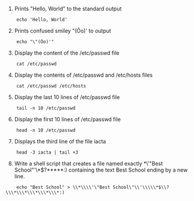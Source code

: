 1. Prints "Hello, World" to the standard output
```
	echo 'Hello, World'
```
2. Prints confused smiley "(Ôo)' to output
```
	echo "\"(Ôo)'"
```
3. Display the content of the /etc/passwd file
```
	cat /etc/passwd
```
4. Display the contents of /etc/passwd and /etc/hosts files
```
	cat /etc/passwd /etc/hosts
```
5. Display the last 10 lines of /etc/passwd file
```
	tail -n 10 /etc/passwd
```
6. Display the first 10 lines of /etc/passwd file
```
	head -n 10 /etc/passwd
```
7. Displays the third line of the file iacta
```
	head -3 iacta | tail +3
``` 
8. Write a shell script that creates a file named exactly \*\\'"Best School"\'\\*$\?\*\*\*\*\*:) containing the text Best School ending by a new line.
```
	echo "Best School" > \\*\\\\'\"Best School\"\\'\\\\\*$\\?\\\*\\\*\\\*\\\*\\\*:)	
```
